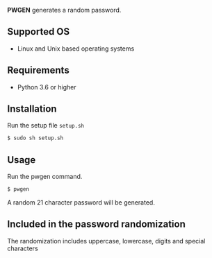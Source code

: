 **PWGEN** generates a random password.

## Supported OS
- Linux and Unix based operating systems

## Requirements
- Python 3.6 or higher

## Installation
Run the setup file `setup.sh`
```bash
$ sudo sh setup.sh
```

## Usage
Run the pwgen command.
```bash
$ pwgen
```
A random 21 character password will be generated.

## Included in the password randomization
The randomization includes uppercase, lowercase, digits and special characters
